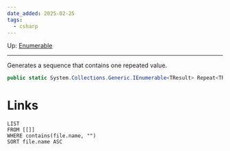 ```yaml
---
date_added: 2025-02-25
tags:
  - csharp
---
```

Up: [Enumerable](Enumerable.md)
___
 Generates a sequence that contains one repeated value.
 ```cs
 public static System.Collections.Generic.IEnumerable<TResult> Repeat<TResult>(TResult element, int count);
```
# Links
```dataview
LIST
FROM [[]]
WHERE contains(file.name, "")
SORT file.name ASC
```
